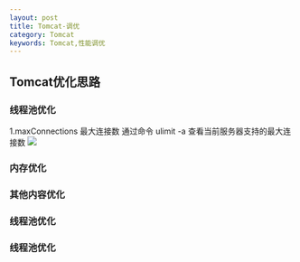 ```yaml
---
layout: post
title: Tomcat-调优
category: Tomcat
keywords: Tomcat,性能调优
---
```


## Tomcat优化思路

### 线程池优化
1.maxConnections 最大连接数
通过命令 ulimit -a 查看当前服务器支持的最大连接数
![](../assets/img/img1.png)


### 内存优化


### 其他内容优化


### 线程池优化


### 线程池优化

















